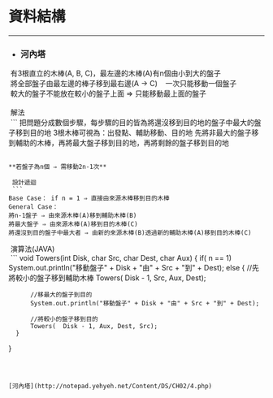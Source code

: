 # 資料結構
*****

+ ### 河內塔  
  有3根直立的木棒(A, B, C)，最左邊的木棒(A)有n個由小到大的盤子  
  將全部盤子由最左邊的棒子移到最右邊(A → C)  
  一次只能移動一個盤子  
  較大的盤子不能放在較小的盤子上面 ⇒ 只能移動最上面的盤子  
    
  解法  
  ```
  把問題分成數個步驟，每步驟的目的皆為將還沒移到目的地的盤子中最大的盤子移到目的地
  3根木棒可視為：出發點、輔助移動、目的地
  先將非最大的盤子移到輔助的木棒，再將最大盤子移到目的地，再將剩餘的盤子移到目的地
  ```
  
  **若盤子為n個 ⇒ 需移動2n-1次**  
  
  設計遞迴  
  ```
  Base Case： if n = 1 ⇒ 直接由來源木棒移到目的木棒
  General Case：
  將n-1盤子 ⇒ 由來源木棒(A)移到輔助木棒(B)
  將最大盤子 ⇒ 由來源木棒(A)移到目的木棒(C)
  將還沒到目的盤子中最大者 ⇒ 由新的來源木棒(B)透過新的輔助木棒(A)移到目的木棒(C)
  ```
  演算法(JAVA)  
  ```
  void Towers(int Disk, char Src, char Dest, char Aux)
  {
      if( n == 1)
          System.out.println("移動盤子" + Disk + "由" + Src + "到" + Dest);
      else
      {
          //先將較小的盤子移到輔助木棒
          Towers( Disk - 1, Src, Aux, Dest);

          //移最大的盤子到目的
          System.out.println("移動盤子" + Disk + "由" + Src + "到" + Dest);

          //將較小的盤子移到目的
          Towers(  Disk - 1, Aux, Dest, Src);
      }
  }
  ```
	
  
	
[河內塔](http://notepad.yehyeh.net/Content/DS/CH02/4.php)	

